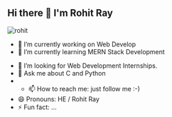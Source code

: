 ## Hi there 👋  I'm Rohit Ray
  
  ![rohit](https://user-images.githubusercontent.com/59976277/109552120-6da56a00-7af7-11eb-8c03-1ef76ad26fd1.gif)                                           
<!--
**rohitray042/rohitray042** is a ✨ _special_ ✨ repository because its `README.md` (this file) appears on your GitHub profile.
-->
- 🔭 I’m currently working on Web Develop
- 🌱 I’m currently learning MERN Stack Development
<!--- 👯 I’m looking to collaborate on open source projects --->
- 🤔 I’m looking for Web Development Internships.
- 💬 Ask me about C and Python                                                                                                                                                     
- - 📫 How to reach me: just follow me :-)<br>
- 😄 Pronouns: HE / Rohit Ray
- ⚡ Fun fact: ...

